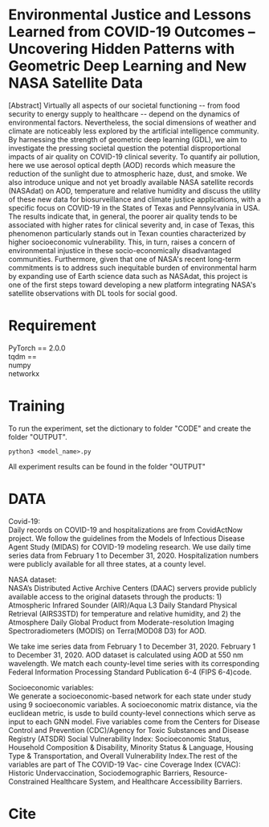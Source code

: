 # Environmental Justice and Lessons Learned from COVID-19 Outcomes – Uncovering Hidden Patterns with Geometric Deep Learning and New NASA Satellite Data
[Abstract] Virtually all aspects of our societal functioning -- from food security to energy supply to healthcare -- depend on the dynamics of environmental factors.
Nevertheless, the social dimensions of weather and climate are noticeably less explored by the artificial intelligence community. By harnessing the strength of geometric deep learning (GDL), we aim to investigate the pressing societal question the potential disproportional impacts of air quality on COVID-19 clinical severity. To quantify air pollution, here we use aerosol optical depth (AOD) records which measure the reduction of the sunlight due to atmospheric haze, dust, and smoke. We also introduce unique and not yet broadly available NASA satellite records (NASAdat) on AOD, temperature and relative humidity and discuss the utility of these new data for biosurveillance and climate justice applications, with a specific focus on COVID-19 in the States of Texas and Pennsylvania in USA. The results indicate that, in general, the poorer air quality tends to be associated with higher rates for clinical severity and, in case of Texas, this phenomenon particularly stands out in Texan counties characterized by higher socioeconomic vulnerability. This, in turn, raises a concern of environmental injustice in these socio-economically disadvantaged communities. Furthermore, given that one of NASA's recent long-term commitments is to address such inequitable burden of environmental harm by expanding use of Earth science data such as NASAdat, this project is one of the first steps toward developing a new platform integrating NASA's satellite observations with DL tools for social good.

# Requirement 
PyTorch == 2.0.0 <br />
tqdm ==  <br />
numpy <br />
networkx 


# Training

To run the experiment, set the dictionary to folder "CODE" and create the folder "OUTPUT".
```
python3 <model_name>.py 
```

All experiment results can be found in the folder "OUTPUT"

# DATA

Covid-19:<br />
Daily records on COVID-19 and hospitalizations are from CovidActNow project. We follow the guidelines from the Models of Infectious Disease Agent Study (MIDAS) for COVID-19 modeling research. We use daily time series data from February 1 to December 31, 2020. Hospitalization numbers were publicly available for all three states, at a county level.

NASA dataset:<br />
NASA’s Distributed Active Archive Centers (DAAC) servers provide publicly available access to the original datasets through the products: 1) Atmospheric Infrared Sounder (AIR)/Aqua L3 Daily Standard Physical Retrieval (AIRS3STD) for temperature and relative humidity, and 2) the Atmosphere Daily Global Product from Moderate-resolution Imaging Spectroradiometers (MODIS) on Terra(MOD08 D3)  for AOD.

We take ime series data from February 1 to December 31, 2020. February 1 to December 31, 2020.
AOD dataset is calculated using AOD at 550 nm wavelength. We match each county-level time series with its corresponding Federal Information Processing Standard Publication 6-4 (FIPS 6-4)code. 

Socioeconomic variables:<br />
We generate a socioeconomic-based network for each state under study using 9 socioeconomic variables. A socioeconomic matrix distance, via the euclidean metric, is usde to build  county-level connections which serve as input to each GNN model. Five variables come from the Centers for Disease Control and Prevention (CDC)/Agency for Toxic Substances and Disease Registry (ATSDR) Social Vulnerability Index: Socioeconomic Status, Household Composition & Disability, Minority Status & Language, Housing Type & Transportation, and Overall Vulnerability Index.The rest of the variables are part of The COVID-19 Vac- cine Coverage Index (CVAC): Historic Undervaccination, Sociodemographic Barriers, Resource-Constrained Healthcare System, and Healthcare Accessibility Barriers.


# Cite
